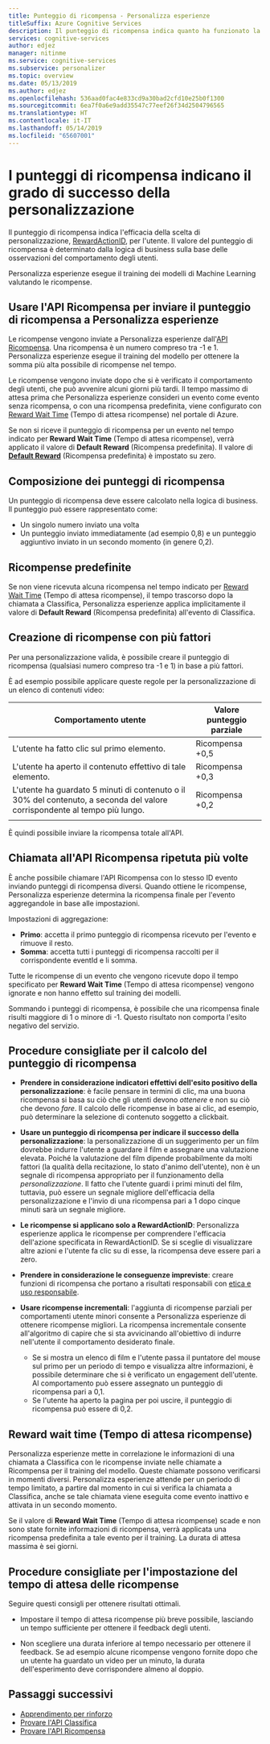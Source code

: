 ```yaml
---
title: Punteggio di ricompensa - Personalizza esperienze
titleSuffix: Azure Cognitive Services
description: Il punteggio di ricompensa indica quanto ha funzionato la scelta di personalizzazione, RewardActionID, per l'utente. Il valore del punteggio di ricompensa è determinato dalla logica di business sulla base delle osservazioni del comportamento degli utenti. Personalizza esperienze esegue il training dei modelli di Machine Learning valutando le ricompense.
services: cognitive-services
author: edjez
manager: nitinme
ms.service: cognitive-services
ms.subservice: personalizer
ms.topic: overview
ms.date: 05/13/2019
ms.author: edjez
ms.openlocfilehash: 536aad0fac4e833cd9a30bad2cfd10e25b0f1300
ms.sourcegitcommit: 6ea7f0a6e9add35547c77eef26f34d2504796565
ms.translationtype: HT
ms.contentlocale: it-IT
ms.lasthandoff: 05/14/2019
ms.locfileid: "65607001"
---
```

# <a name="reward-scores-indicate-success-of-personalization"></a>I punteggi di ricompensa indicano il grado di successo della personalizzazione

Il punteggio di ricompensa indica l'efficacia della scelta di personalizzazione, [RewardActionID](https://docs.microsoft.com/rest/api/cognitiveservices/personalizer/events/rank#rankresponse), per l'utente. Il valore del punteggio di ricompensa è determinato dalla logica di business sulla base delle osservazioni del comportamento degli utenti.

Personalizza esperienze esegue il training dei modelli di Machine Learning valutando le ricompense. 

## <a name="use-reward-api-to-send-reward-score-to-personalizer"></a>Usare l'API Ricompensa per inviare il punteggio di ricompensa a Personalizza esperienze

Le ricompense vengono inviate a Personalizza esperienze dall'[API Ricompensa](https://docs.microsoft.com/rest/api/cognitiveservices/personalizer/events/reward). Una ricompensa è un numero compreso tra -1 e 1. Personalizza esperienze esegue il training del modello per ottenere la somma più alta possibile di ricompense nel tempo.

Le ricompense vengono inviate dopo che si è verificato il comportamento degli utenti, che può avvenire alcuni giorni più tardi. Il tempo massimo di attesa prima che Personalizza esperienze consideri un evento come evento senza ricompensa, o con una ricompensa predefinita, viene configurato con [Reward Wait Time](#reward-wait-time) (Tempo di attesa ricompense) nel portale di Azure.

Se non si riceve il punteggio di ricompensa per un evento nel tempo indicato per **Reward Wait Time** (Tempo di attesa ricompense), verrà applicato il valore di **Default Reward** (Ricompensa predefinita). Il valore di **[Default Reward](how-to-settings.md#configure-reward-settings-for-the-feedback-loop-based-on-use-case)** (Ricompensa predefinita) è impostato su zero.

## <a name="composing-reward-scores"></a>Composizione dei punteggi di ricompensa

Un punteggio di ricompensa deve essere calcolato nella logica di business. Il punteggio può essere rappresentato come:

* Un singolo numero inviato una volta 
* Un punteggio inviato immediatamente (ad esempio 0,8) e un punteggio aggiuntivo inviato in un secondo momento (in genere 0,2).

## <a name="default-rewards"></a>Ricompense predefinite

Se non viene ricevuta alcuna ricompensa nel tempo indicato per [Reward Wait Time](#reward-wait-time) (Tempo di attesa ricompense), il tempo trascorso dopo la chiamata a Classifica, Personalizza esperienze applica implicitamente il valore di **Default Reward** (Ricompensa predefinita) all'evento di Classifica.

## <a name="building-up-rewards-with-multiple-factors"></a>Creazione di ricompense con più fattori  

Per una personalizzazione valida, è possibile creare il punteggio di ricompensa (qualsiasi numero compreso tra -1 e 1) in base a più fattori. 

È ad esempio possibile applicare queste regole per la personalizzazione di un elenco di contenuti video:

|Comportamento utente|Valore punteggio parziale|
|--|--|
|L'utente ha fatto clic sul primo elemento.|Ricompensa +0,5|
|L'utente ha aperto il contenuto effettivo di tale elemento.|Ricompensa +0,3|
|L'utente ha guardato 5 minuti di contenuto o il 30% del contenuto, a seconda del valore corrispondente al tempo più lungo.|Ricompensa +0,2|
|||

È quindi possibile inviare la ricompensa totale all'API.

## <a name="calling-the-reward-api-multiple-times"></a>Chiamata all'API Ricompensa ripetuta più volte

È anche possibile chiamare l'API Ricompensa con lo stesso ID evento inviando punteggi di ricompensa diversi. Quando ottiene le ricompense, Personalizza esperienze determina la ricompensa finale per l'evento aggregandole in base alle impostazioni.

Impostazioni di aggregazione:

*  **Primo**: accetta il primo punteggio di ricompensa ricevuto per l'evento e rimuove il resto.
* **Somma**: accetta tutti i punteggi di ricompensa raccolti per il corrispondente eventId e li somma.

Tutte le ricompense di un evento che vengono ricevute dopo il tempo specificato per **Reward Wait Time** (Tempo di attesa ricompense) vengono ignorate e non hanno effetto sul training dei modelli.

Sommando i punteggi di ricompensa, è possibile che una ricompensa finale risulti maggiore di 1 o minore di -1. Questo risultato non comporta l'esito negativo del servizio.

<!--
@edjez - is the number ignored if it is outside the acceptable range?
-->

## <a name="best-practices-for-calculating-reward-score"></a>Procedure consigliate per il calcolo del punteggio di ricompensa

* **Prendere in considerazione indicatori effettivi dell'esito positivo della personalizzazione**: è facile pensare in termini di clic, ma una buona ricompensa si basa su ciò che gli utenti devono *ottenere* e non su ciò che devono *fare*.  Il calcolo delle ricompense in base ai clic, ad esempio, può determinare la selezione di contenuto soggetto a clickbait.

* **Usare un punteggio di ricompensa per indicare il successo della personalizzazione**: la personalizzazione di un suggerimento per un film dovrebbe indurre l'utente a guardare il film e assegnare una valutazione elevata. Poiché la valutazione del film dipende probabilmente da molti fattori (la qualità della recitazione, lo stato d'animo dell'utente), non è un segnale di ricompensa appropriato per il funzionamento della *personalizzazione*. Il fatto che l'utente guardi i primi minuti del film, tuttavia, può essere un segnale migliore dell'efficacia della personalizzazione e l'invio di una ricompensa pari a 1 dopo cinque minuti sarà un segnale migliore.

* **Le ricompense si applicano solo a RewardActionID**: Personalizza esperienze applica le ricompense per comprendere l'efficacia dell'azione specificata in RewardActionID. Se si sceglie di visualizzare altre azioni e l'utente fa clic su di esse, la ricompensa deve essere pari a zero.

* **Prendere in considerazione le conseguenze impreviste**: creare funzioni di ricompensa che portano a risultati responsabili con [etica e uso responsabile](ethics-responsible-use.md).

* **Usare ricompense incrementali**: l'aggiunta di ricompense parziali per comportamenti utente minori consente a Personalizza esperienze di ottenere ricompense migliori. La ricompensa incrementale consente all'algoritmo di capire che si sta avvicinando all'obiettivo di indurre nell'utente il comportamento desiderato finale.
    * Se si mostra un elenco di film e l'utente passa il puntatore del mouse sul primo per un periodo di tempo e visualizza altre informazioni, è possibile determinare che si è verificato un engagement dell'utente. Al comportamento può essere assegnato un punteggio di ricompensa pari a 0,1. 
    * Se l'utente ha aperto la pagina per poi uscire, il punteggio di ricompensa può essere di 0,2. 

## <a name="reward-wait-time"></a>Reward wait time (Tempo di attesa ricompense)

Personalizza esperienze mette in correlazione le informazioni di una chiamata a Classifica con le ricompense inviate nelle chiamate a Ricompensa per il training del modello. Queste chiamate possono verificarsi in momenti diversi. Personalizza esperienze attende per un periodo di tempo limitato, a partire dal momento in cui si verifica la chiamata a Classifica, anche se tale chiamata viene eseguita come evento inattivo e attivata in un secondo momento.

Se il valore di **Reward Wait Time** (Tempo di attesa ricompense) scade e non sono state fornite informazioni di ricompensa, verrà applicata una ricompensa predefinita a tale evento per il training. La durata di attesa massima è sei giorni.

## <a name="best-practices-for-setting-reward-wait-time"></a>Procedure consigliate per l'impostazione del tempo di attesa delle ricompense

Seguire questi consigli per ottenere risultati ottimali.

* Impostare il tempo di attesa ricompense più breve possibile, lasciando un tempo sufficiente per ottenere il feedback degli utenti. 

<!--@Edjez - storage quota? -->

* Non scegliere una durata inferiore al tempo necessario per ottenere il feedback. Se ad esempio alcune ricompense vengono fornite dopo che un utente ha guardato un video per un minuto, la durata dell'esperimento deve corrispondere almeno al doppio.

## <a name="next-steps"></a>Passaggi successivi

* [Apprendimento per rinforzo](concepts-reinforcement-learning.md) 
* [Provare l'API Classifica](https://westus2.dev.cognitive.microsoft.com/docs/services/personalizer-api/operations/Rank/console)
* [Provare l'API Ricompensa](https://westus2.dev.cognitive.microsoft.com/docs/services/personalizer-api/operations/Reward)
